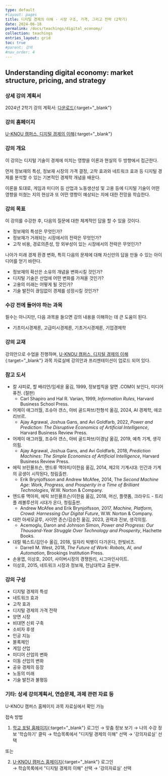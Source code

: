 ```yaml
---
type: default
#layout: pages
title: 디지털 경제의 이해 - 시장 구조, 가격, 그리고 전략 (2학기)
date: 2024-06-18
permalink: /docs/teachings/digital_economy/
collection: teachings
entries_layout: grid
toc: true
#parent: 강의
#nav_order: 4
---
```


## Understanding digital economy: market structure, pricing, and strategy

### 상세 강의 계획서

2024년 2학기 강의 계획서: [다운로드](https://drive.google.com/file/d/1Q3KQRtZd_aXi_jsOqtFCsvL7vIJmdJ1v/view){:target="_blank"}

<!-- 2024년 2학기 오리엔테이션 동영상: [클릭](https://youtu.be/KxVj8ESFvWo){:target="_blank"} -->


### 강의 홈페이지
[U-KNOU 캠퍼스, 디지털 경제의 이해](https://ucampus.knou.ac.kr/ekp/user/course/initUCRCourse.sdo?sbjtId=KNOU0911001&cntsId=KNOU0911){:target="_blank"}

### 강의 개요
이 강의는 디지털 기술이 경제에 미치는 영향을 이론과 현실의 두 방향에서 접근한다.

먼저 정보재의 특성, 정보재 시장의 가격 결정, 고착 효과와 네트워크 효과 등 디지털 경제를 분석할 수 있는 기본적인 경제학 개념을 배운다. 

이론을 토대로, 게임과 미디어 등 산업과 노동생산성 및 고용 등에 디지털 기술이 어떤 영향을 미쳤는 지의 현상과 또 어떤 영향이 예상되는 지에 대한 전망을 학습한다.

### 강의 목표

이 강의를 수강한 후, 다음의 질문에 대한 체계적인 답을 할 수 있을 것이다.

- 정보재의 특성은 무엇인가?
- 정보재가 거래되는 시장에서의 전략은 무엇인가?
- 고착 비용, 경로의존성, 망 외부성이 있는 시장에서의 전략은 무엇인가?

나아가 미래 경제 환경 변화, 특히 다음의 문제에 대해 자신만의 답을 만들 수 있는 아이디어를 얻기 바란다.

- 정보재의 확산은 소유의 개념을 변화시킬 것인가?
- 디지털 기술은 산업에 어떤 변화를 가져올 것인가?
- 고용의 미래는 어떻게 될 것인가?
- 기술 발전이 끊임없이 경제를 성장시킬 것인가?

### 수강 전에 들어야 하는 과목

필수는 아니지만, 다음 과목을 들으면 강의 내용을 이해하는 데 큰 도움이 된다.

- 기초미시경제론, 고급미시경제론, 기초거시경제론, 기업경제학

### 강의 교재

강의안으로 수업을 진행하며, [U-KNOU 캠퍼스, 디지털 경제의 이해](https://ucampus.knou.ac.kr/ekp/user/course/initUCRCourse.sdo?sbjtId=KNOU0911001&cntsId=KNOU0911){:target="_blank"} 과목 자료실에 강의안과 프리젠테이션이 업로드 되어 있다.

### 참고 도서

- 칼 샤피로, 할 배리언/임세윤 옮김, 1999, 정보법칙을 알면 .COM이 보인다, 미디어퓨전. (절판)
  * Carl Shapiro and Hal R. Varian, 1999,<em> Information Rules</em>, Harvard Business School Press.
- 어제이 애그러월, 조슈아 갠스, 아비 골드파브/천형석 옮김, 2024, AI 경제학, 에코리브르.  
  * Ajay Agrawal, Joshua Gans, and Avi Goldfarb, 2022, <em>Power and Prediction: The Disruptive Economics of Artificial Intelligence</em>, Harvard Business Review Press.
- 어제이 애그러월, 조슈아 갠스, 아비 골드파브/이경남 옮김, 2019, 예측 기계, 생각의힘. 
  * Ajay Agrawal, Joshua Gans, and Avi Goldfarb, 2018, <em>Prediction Machines: The Simple Economics of Artificial Intelligence</em>, Harvard Business Review Press.
- 에릭 브린욜프슨, 앤드류 맥아피/이한음 옮김, 2014, 제2의 기계시대: 인간과 기계의 공생이 시작된다, 청림출판. 
  * Erik Brynjolfsson and Andrew McAfee, 2014, The <em>Second Machine Age: Work, Progress, and Prosperity in a Time of Brilliant Technologies</em>, W.W. Norton & Company.
- 앤드류 맥아피, 에릭 브린욜프슨/이한음 옮김, 2018, 머신, 플랫폼, 크라우드 - 트리플 레볼루션의 시대가 온다, 청림출판.
  * Andrew McAfee and Erik Brynjolfsson, 2017, <em>Machine, Platform, Crowd: Harnessing Our Digital Future</em>, W.W. Norton & Company.
- 대런 아세모글루, 사이먼 존슨/김승진 옮김, 2023, 권력과 진보, 생각의힘.
  * Acemoglu, Daron and Johnson Simon, <em>Power and Progress: Our Thousand-Year Struggle Over Technology and Prosperity</em>, Hachette Books.    
- 대럴 웨스트/김인수 옮김, 2018, 일자리 빅뱅이 다가온다, 한빛비즈.
  * Darrell M. West, 2018, <em>The Future of Work: Robots, AI, and Automation</em>, Brookings Institution Press.
- 손용엽, 이상호, 2001, 사이버시장의 경쟁원리, 시그마인사이트.
- 이상호, 2015, 네트워크 시장과 정보재, 전남대학교 출판부.

### 강의 구성

- 디지털 경제의 특성
- 네트워크 효과
- 고착 효과
- 디지털 경제의 가격 전략
- 양면 시장
- 비대면 신뢰 구축
- 소비자 후생
- 인공 지능
- 블록체인
- 게임 산업
- 미디어 산업의 변화
- 이동 산업의 변화
- 공유 경제의 등장
- 노동의 미래
- 기술 발전과 불평등

### 기타: 상세 강의계획서, 연습문제, 과제 관련 자료 등

U-KNOU 캠퍼스 홈페이지 과목 자료실에서 확인 가능

접속 방법

1. [학교 포털 홈페이지](https://www.knou.ac.kr){:target="_blank"} 로그인 
→ 맞춤 정보 보기 
→ 나의 수강 정보 '학습하기' 클릭 
→ 학습목록에서 "디지털 경제의 이해" 선택 
→ '강의자료실' 선택 

또는

2. [U-KNOU 캠퍼스 홈페이지](https://ucampus.knou.ac.kr/){:target="_blank"} 로그인  
→ 학습목록에서 "디지털 경제의 이해" 선택
→  '강의자료실' 선택